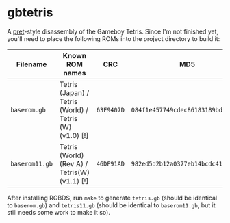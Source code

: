 # gbtetris

A [pret]-style disassembly of the Gameboy Tetris. Since I'm not finished yet, you'll need to place the following ROMs into the project directory to build it:

| Filename       | Known ROM names                                         | CRC      | MD5 |
|----------------|---------------------------------------------------------|----------|-----|
| `baserom.gb`   | Tetris (Japan) / Tetris (World) / Tetris (W) (v1.0) [!] | `63F9407D` | `084f1e457749cdec86183189bd88ce69` |
| `baserom11.gb` | Tetris (World) (Rev A) / Tetris(W) (v1.1) [!]           | `46DF91AD` | `982ed5d2b12a0377eb14bcdc4123744e` |

After installing RGBDS, run `make` to generate `tetris.gb` (should be identical to `baserom.gb`) and `tetris11.gb` (should be identical to `baserom11.gb`, but it still needs some work to make it so).

[pret]: https://github.com/pret
